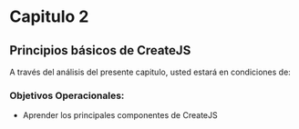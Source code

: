 # Capitulo 2


## Principios básicos de CreateJS


A través del análisis del presente capitulo, usted estará en condiciones de:


### Objetivos Operacionales:

* Aprender los principales componentes de CreateJS
